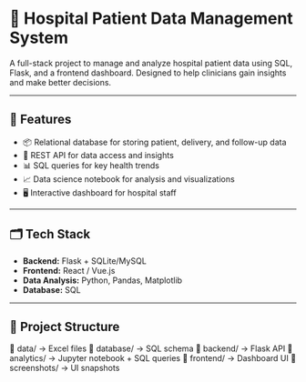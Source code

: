 # 🏥 Hospital Patient Data Management System

A full-stack project to manage and analyze hospital patient data using SQL, Flask, and a frontend dashboard. Designed to help clinicians gain insights and make better decisions.

---

## 🚀 Features

- 📦 Relational database for storing patient, delivery, and follow-up data  
- 🔌 REST API for data access and insights  
- 📊 SQL queries for key health trends  
- 📈 Data science notebook for analysis and visualizations  
- 🖥️ Interactive dashboard for hospital staff

---

## 🗂️ Tech Stack

- **Backend:** Flask + SQLite/MySQL  
- **Frontend:** React / Vue.js  
- **Data Analysis:** Python, Pandas, Matplotlib  
- **Database:** SQL

---

## 📁 Project Structure


📂 data/ → Excel files
📂 database/ → SQL schema
📂 backend/ → Flask API
📂 analytics/ → Jupyter notebook + SQL queries
📂 frontend/ → Dashboard UI
📂 screenshots/ → UI snapshots
